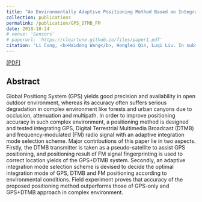 ```yaml
---
title: "An Environmentally Adaptive Positioning Method Based on Integration of GPS/DTMB/FM"
collection: publications
permalink: /publication/GPS_DTMB_FM
date: 2018-10-24
# venue: 'Sensors'
# paperurl: 'https://cleartune.github.io/files/paper1.pdf'
citation: 'Li Cong, <b>Haidong Wang</b>, Honglei Qin, Luqi Liu. In submission to <i>Sensors</i>.'
---
```


[[PDF]](/files/GPS_DTMB_FM.pdf)

## Abstract
Global Positiong System (GPS) yields good precision and availability in open outdoor environment, whereas its accuracy often suffers serious degradation in complex environment like forests and urban canyons due to occlusion, attenuation and multipath. In order to improve positioning accuracy in such complex environment, a positioning method is designed and tested integrating GPS, Digital Terrestrial Multimedia Broadcast (DTMB) and frequency-modulated (FM) radio signal with an adaptive integration mode selection scheme. Major contributions of this paper lie in two aspects. Firstly, the DTMB transmitter is taken as a pseudo-satellite to assist GPS positioning, and positioning result of FM signal fingerprinting is used to correct location yields of the GPS+DTMB system. Secondly, an adaptive integration mode selection scheme is devised to decide the optimal integration mode of GPS, DTMB and FM positioning according to environmental conditions. Field experiment proves that accuracy of the proposed positioning method outperforms those of GPS-only and GPS+DTMB approach in complex environment. 
